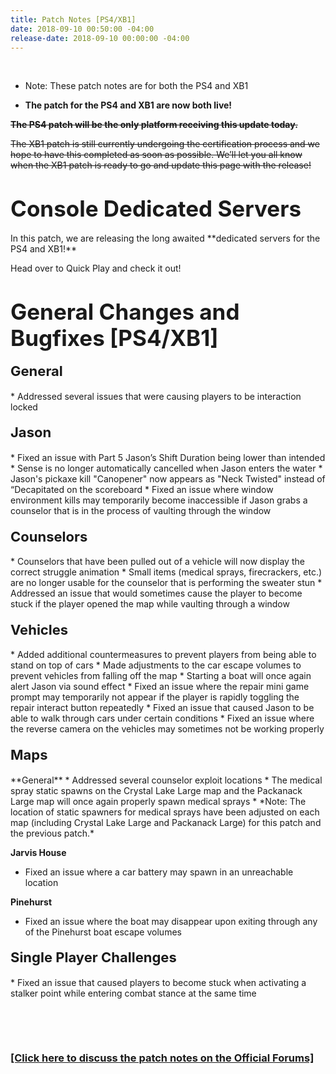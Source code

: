 ```yaml
---
title: Patch Notes [PS4/XB1]
date: 2018-09-10 00:50:00 -04:00
release-date: 2018-09-10 00:00:00 -04:00
---
```


<p>&nbsp;</p>

* Note: These patch notes are for both the PS4 and XB1

* **The patch for the PS4 and XB1 are now both live!**

~~**The PS4 patch will be the only platform receiving this update today.**~~

~~The XB1 patch is still currently undergoing the certification process and we hope to have this completed as soon as possible.
We’ll let you all know when the XB1 patch is ready to go and update this page with the release!~~

<h1 style="text-align: left;"><span style="font-size:35px;"><strong>Console Dedicated Servers</strong></span></h1>
In this patch, we are releasing the long awaited **dedicated servers for the PS4 and XB1!** 

Head over to Quick Play and check it out!


<h1 style="text-align: left;"><span style="font-size:35px;"><strong>General Changes and Bugfixes [PS4/XB1]</strong></span></h1>


<h4 style="text-align: left;"><span style="font-size:22px;">General</span></h4>
* Addressed several issues that were causing players to be interaction locked



<h4 style="text-align: left;"><span style="font-size:22px;">Jason</span></h4>
* Fixed an issue with Part 5 Jason’s Shift Duration being lower than intended
* Sense is no longer automatically cancelled when Jason enters the water
* Jason's pickaxe kill "Canopener" now appears as "Neck Twisted" instead of “Decapitated on the scoreboard
* Fixed an issue where window environment kills may temporarily become inaccessible if Jason grabs a counselor that is in the process of vaulting through the window



<h4 style="text-align: left;"><span style="font-size:22px;">Counselors</span></h4>
* Counselors that have been pulled out of a vehicle will now display the correct struggle animation
* Small items (medical sprays, firecrackers, etc.) are no longer usable for the counselor that is performing the sweater stun
* Addressed an issue that would sometimes cause the player to become stuck if the player opened the map while vaulting through a window



<h4 style="text-align: left;"><span style="font-size:22px;">Vehicles</span></h4>
* Added additional countermeasures to prevent players from being able to stand on top of cars
* Made adjustments to the car escape volumes to prevent vehicles from falling off the map
* Starting a boat will once again alert Jason via sound effect
* Fixed an issue where the repair mini game prompt may temporarily not appear if the player is rapidly toggling the repair interact button repeatedly
* Fixed an issue that caused Jason to be able to walk through cars under certain conditions
* Fixed an issue where the reverse camera on the vehicles may sometimes not be working properly



<h4 style="text-align: left;"><span style="font-size:22px;">Maps</span></h4>
**General**
* Addressed several counselor exploit locations
* The medical spray static spawns on the Crystal Lake Large map and the Packanack Large map will once again properly spawn medical sprays
    * *Note: The location of static spawners for medical sprays have been adjusted on each map (including Crystal Lake Large and Packanack Large) for this patch and the previous patch.*

**Jarvis House**
* Fixed an issue where a car battery may spawn in an unreachable location

**Pinehurst**
*  Fixed an issue where the boat may disappear upon exiting through any of the Pinehurst boat escape volumes


<h4 style="text-align: left;"><span style="font-size:22px;">Single Player Challenges</span></h4>
* Fixed an issue that caused players to become stuck when activating a stalker point while entering combat stance at the same time

<p>&nbsp;</p>
<p>&nbsp;</p>

### [[Click here to discuss the patch notes on the Official Forums]](http://forum.f13game.com/topic/21208-patch-notes-ps4xb1-dedicated-servers-09102018/)